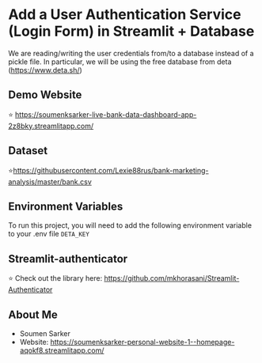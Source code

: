 
# Add a User Authentication Service (Login Form) in Streamlit + Database
We are reading/writing the user credentials from/to a database instead of a pickle file.
In particular, we will be using the free database from deta (https://www.deta.sh/)

## Demo Website
⭐ https://soumenksarker-live-bank-data-dashboard-app-2z8bky.streamlitapp.com/

## Dataset
⭐https://githubusercontent.com/Lexie88rus/bank-marketing-analysis/master/bank.csv

## Environment Variables
To run this project, you will need to add the following environment variable to your .env file
`DETA_KEY`


## Streamlit-authenticator
⭐ Check out the library here: https://github.com/mkhorasani/Streamlit-Authenticator

## About Me
- Soumen Sarker
- Website: https://soumenksarker-personal-website-1--homepage-aqokf8.streamlitapp.com/

